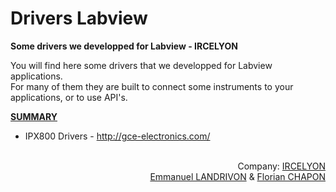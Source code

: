 # Drivers Labview

<b>Some drivers we developped for Labview - IRCELYON</b><br/>

You will find here some drivers that we developped for Labview applications.<br/>
For many of them they are built to connect some instruments to your applications, or to use API's.

<u><b>SUMMARY</b></u>
<br/>
- IPX800 Drivers - http://gce-electronics.com/
<br/><br/>

<p align="right">Company: <a href="http://ircelyon.univ-lyon1.fr">IRCELYON</a><br/>
<a href="http://www.ircelyon.univ-lyon1.fr/syrcel/card/ELA">Emmanuel LANDRIVON</a> & <a href="http://florian-chapon.fr">Florian CHAPON</a> </p>
